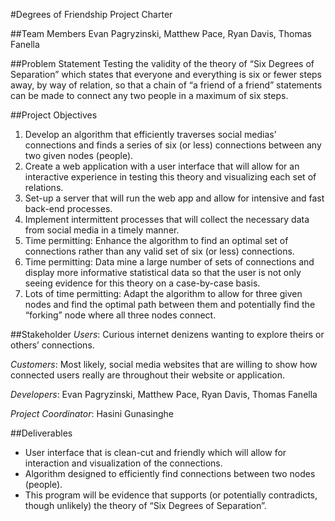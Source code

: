 #Degrees of Friendship Project Charter

##Team Members
Evan Pagryzinski, Matthew Pace, Ryan Davis, Thomas Fanella

##Problem Statement
Testing the validity of the theory of “Six Degrees of Separation” which states that everyone and everything is six or fewer steps away, by way of relation, so that a chain of “a friend of a friend” statements can be made to connect any two people in a maximum of six steps. 

##Project Objectives
1. Develop an algorithm that efficiently traverses social medias’ connections and finds a series of six (or less) connections between any two given nodes (people).
2. Create a web application with a user interface that will allow for an interactive experience in testing this theory and visualizing each set of relations.
3. Set-up a server that will run the web app and allow for intensive and fast back-end processes.
4. Implement intermittent processes that will collect the necessary data from social media in a timely manner.
5. Time permitting: Enhance the algorithm to find an optimal set of connections rather than any valid set of six (or less) connections.
6. Time permitting: Data mine a large number of sets of connections and display more informative statistical data so that the user is not only seeing evidence for this theory on a case-by-case basis.
7. Lots of time permitting: Adapt the algorithm to allow for three given nodes and find the optimal path between them and potentially find the “forking” node where all three nodes connect.

##Stakeholder
_Users_: Curious internet denizens wanting to explore theirs or others’ connections.

_Customers_: Most likely, social media websites that are willing to show how connected users really are throughout their website or application. 

_Developers_: Evan Pagryzinski, Matthew Pace, Ryan Davis, Thomas Fanella

_Project Coordinator_: Hasini Gunasinghe

##Deliverables
* User interface that is clean-cut and friendly which will allow for interaction and visualization of the connections.
* Algorithm designed to efficiently find connections between two nodes (people).
* This program will be evidence that supports (or potentially contradicts, though unlikely) the theory of “Six Degrees of Separation”.
